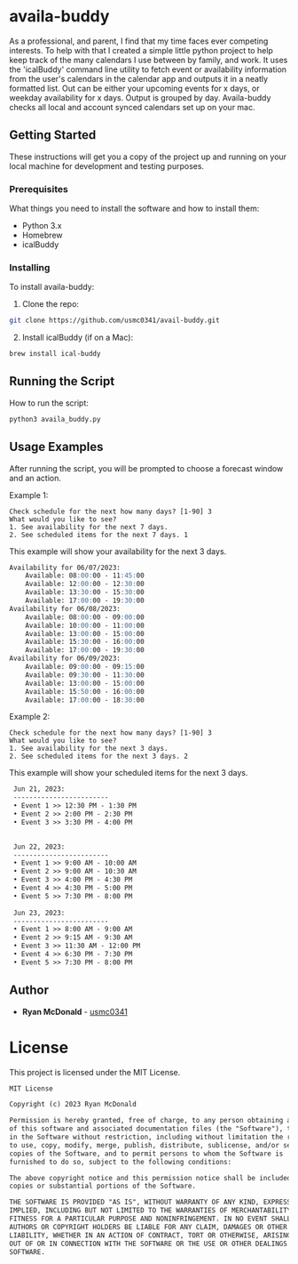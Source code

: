 # availa-buddy

As a professional, and parent, I find that my time faces ever competing interests. To help with that I created a simple little python project to help keep track of the many calendars I use between by family, and work. It uses the 'icalBuddy' command line utility to fetch event or availability information from the user's calendars in the calendar app and outputs it in a neatly formatted list. Out can be either your upcoming events for x days, or weekday availability for x days. Output is grouped by day. Availa-buddy checks all local and account synced calendars set up on your mac.

## Getting Started

These instructions will get you a copy of the project up and running on your local machine for development and testing purposes.

### Prerequisites

What things you need to install the software and how to install them:

* Python 3.x
* Homebrew
* icalBuddy

### Installing

To install availa-buddy:

1. Clone the repo:
```bash
git clone https://github.com/usmc0341/avail-buddy.git
```

2. Install icalBuddy (if on a Mac):
```bash
brew install ical-buddy
```

## Running the Script

How to run the script:

```bash
python3 availa_buddy.py
```

## Usage Examples

After running the script, you will be prompted to choose a forecast window and an action. 

Example 1: 

```text
Check schedule for the next how many days? [1-90] 3
What would you like to see?
1. See availability for the next 7 days. 
2. See scheduled items for the next 7 days. 1
```

This example will show your availability for the next 3 days.
```markdown
Availability for 06/07/2023:
    Available: 08:00:00 - 11:45:00
    Available: 12:00:00 - 12:30:00
    Available: 13:30:00 - 15:30:00
    Available: 17:00:00 - 19:30:00
Availability for 06/08/2023:
    Available: 08:00:00 - 09:00:00
    Available: 10:00:00 - 11:00:00
    Available: 13:00:00 - 15:00:00
    Available: 15:30:00 - 16:00:00
    Available: 17:00:00 - 19:30:00
Availability for 06/09/2023:
    Available: 09:00:00 - 09:15:00
    Available: 09:30:00 - 11:30:00
    Available: 13:00:00 - 15:00:00
    Available: 15:50:00 - 16:00:00
    Available: 17:00:00 - 18:30:00
```

Example 2:

```text
Check schedule for the next how many days? [1-90] 3
What would you like to see?
1. See availability for the next 3 days. 
2. See scheduled items for the next 3 days. 2
```

This example will show your scheduled items for the next 3 days.

```markdown
 Jun 21, 2023:
 ------------------------
 • Event 1 >> 12:30 PM - 1:30 PM
 • Event 2 >> 2:00 PM - 2:30 PM
 • Event 3 >> 3:30 PM - 4:00 PM

 
 Jun 22, 2023:
 ------------------------
 • Event 1 >> 9:00 AM - 10:00 AM
 • Event 2 >> 9:00 AM - 10:30 AM
 • Event 3 >> 4:00 PM - 4:30 PM
 • Event 4 >> 4:30 PM - 5:00 PM
 • Event 5 >> 7:30 PM - 8:00 PM
 
 Jun 23, 2023:
 ------------------------
 • Event 1 >> 8:00 AM - 9:00 AM
 • Event 2 >> 9:15 AM - 9:30 AM
 • Event 3 >> 11:30 AM - 12:00 PM
 • Event 4 >> 6:30 PM - 7:30 PM
 • Event 5 >> 7:30 PM - 8:00 PM
```

## Author

* **Ryan McDonald** - [usmc0341](https://github.com/usmc0341)


# License

This project is licensed under the MIT License.

```markdown
MIT License

Copyright (c) 2023 Ryan McDonald

Permission is hereby granted, free of charge, to any person obtaining a copy
of this software and associated documentation files (the "Software"), to deal
in the Software without restriction, including without limitation the rights
to use, copy, modify, merge, publish, distribute, sublicense, and/or sell
copies of the Software, and to permit persons to whom the Software is
furnished to do so, subject to the following conditions:

The above copyright notice and this permission notice shall be included in all
copies or substantial portions of the Software.

THE SOFTWARE IS PROVIDED "AS IS", WITHOUT WARRANTY OF ANY KIND, EXPRESS OR
IMPLIED, INCLUDING BUT NOT LIMITED TO THE WARRANTIES OF MERCHANTABILITY,
FITNESS FOR A PARTICULAR PURPOSE AND NONINFRINGEMENT. IN NO EVENT SHALL THE
AUTHORS OR COPYRIGHT HOLDERS BE LIABLE FOR ANY CLAIM, DAMAGES OR OTHER
LIABILITY, WHETHER IN AN ACTION OF CONTRACT, TORT OR OTHERWISE, ARISING FROM,
OUT OF OR IN CONNECTION WITH THE SOFTWARE OR THE USE OR OTHER DEALINGS IN THE
SOFTWARE.
```

